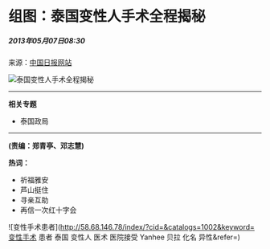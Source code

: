 # 组图：泰国变性人手术全程揭秘

##### 2013年05月07日08:30  
来源：[中国日报网站](http://www.chinadaily.com.cn/)

![泰国变性人手术全程揭秘](http://www.people.com.cn/mediafile/pic/20130507/5/3515812894771311789.jpg)

---

**相关专题**

- 泰国政局

---

__(责编：郑青亭、邓志慧)__

**热词：**
- 祈福雅安
- 芦山挺住
- 寻亲互助
- 再信一次红十字会

![变性手术患者](http://58.68.146.78/index/?cid=&catalogs=1002&keyword=变性手术 患者 泰国 变性人 医术 医院接受 Yanhee 贝拉 化名 异性&refer=)